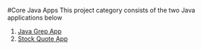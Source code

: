#Core Java Apps
This project category consists of the two Java applications below

1. [Java Grep App](./grep)
2. [Stock Quote App](./stockquote)
